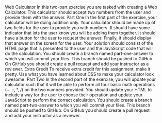 Web Calculator
In this two-part exercise you are tasked with creating a Web Calculator. This calculator should accept two numbers from the user and provide them with the answer.
Part One
In the first part of the exercise, your calculator will be doing addition only. Your calculator should be made up of two fields for the user to provide you with numbers. It should have some indicator that lets the user know you will be adding them together. It should have a button for the user to request the answer. Finally, it should display that answer on the screen for the user. Your solution should consist of the HTML page that is presented to the user and the JavaScript code that will do the calculation.
You should create a branch named part-one-answer to which you will commit your files. This branch should be pushed to GitHub. On GitHub you should create a pull request and add your instructor as a reviewer.
Extra Credit
To receive extra credit for this assignment, make it pretty. Use what you have learned about CSS to make your calculator look awesome.
Part Two
In the second part of the exercise, you will update your calculator such that it will be able to perform all four basic math operations (+, -, *, /) on the two numbers provided. You should update your HTML to include a way for the user to choose their operation and update your JavaScript to perform the correct calculation.
You should create a branch named part-two-answer to which you will commit your files. This branch should be pushed to GitHub. On GitHub you should create a pull request and add your instructor as a reviewer.



